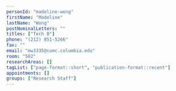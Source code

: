 ```yaml
---
personId: "madeline-wong"
firstName: "Madeline"
lastName: "Wong"
postNominalLetters: ""
titles: ["Tech B"]
phone: "(212) 851-5266"
fax: ""
email: "mw3335@cumc.columbia.edu"
room: "502"
researchAreas: []
tagList: ["page-format::short", "publication-format::recent"]
appointments: []
groups: ["Research Staff"]
---
```

